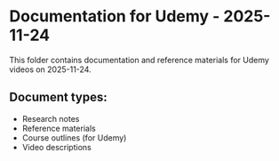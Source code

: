 # Documentation for Udemy - 2025-11-24

This folder contains documentation and reference materials for Udemy videos on 2025-11-24.

## Document types:
- Research notes
- Reference materials
- Course outlines (for Udemy)
- Video descriptions
